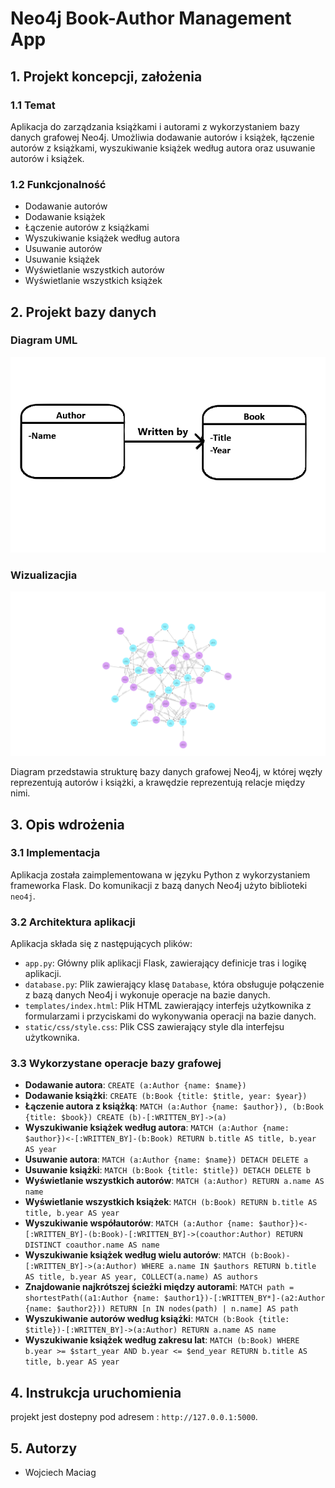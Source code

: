 # Neo4j Book-Author Management App

## 1. Projekt koncepcji, założenia

### 1.1 Temat
Aplikacja do zarządzania książkami i autorami z wykorzystaniem bazy danych grafowej Neo4j. Umożliwia dodawanie autorów i książek, łączenie autorów z książkami, wyszukiwanie książek według autora oraz usuwanie autorów i książek.

### 1.2 Funkcjonalność
- Dodawanie autorów
- Dodawanie książek
- Łączenie autorów z książkami
- Wyszukiwanie książek według autora
- Usuwanie autorów
- Usuwanie książek
- Wyświetlanie wszystkich autorów
- Wyświetlanie wszystkich książek

## 2. Projekt bazy danych

### Diagram UML

![UML](uml.png)

### Wizualizacjia
![Bloom-visualisation](bloom-visualisation.png)

Diagram przedstawia strukturę bazy danych grafowej Neo4j, w której węzły reprezentują autorów i książki, a krawędzie reprezentują relacje między nimi.

## 3. Opis wdrożenia

### 3.1 Implementacja
Aplikacja została zaimplementowana w języku Python z wykorzystaniem frameworka Flask. Do komunikacji z bazą danych Neo4j użyto biblioteki `neo4j`.

### 3.2 Architektura aplikacji
Aplikacja składa się z następujących plików:
- `app.py`: Główny plik aplikacji Flask, zawierający definicje tras i logikę aplikacji.
- `database.py`: Plik zawierający klasę `Database`, która obsługuje połączenie z bazą danych Neo4j i wykonuje operacje na bazie danych.
- `templates/index.html`: Plik HTML zawierający interfejs użytkownika z formularzami i przyciskami do wykonywania operacji na bazie danych.
- `static/css/style.css`: Plik CSS zawierający style dla interfejsu użytkownika.

### 3.3 Wykorzystane operacje bazy grafowej
- **Dodawanie autora**: `CREATE (a:Author {name: $name})`
- **Dodawanie książki**: `CREATE (b:Book {title: $title, year: $year})`
- **Łączenie autora z książką**: `MATCH (a:Author {name: $author}), (b:Book {title: $book}) CREATE (b)-[:WRITTEN_BY]->(a)`
- **Wyszukiwanie książek według autora**: `MATCH (a:Author {name: $author})<-[:WRITTEN_BY]-(b:Book) RETURN b.title AS title, b.year AS year`
- **Usuwanie autora**: `MATCH (a:Author {name: $name}) DETACH DELETE a`
- **Usuwanie książki**: `MATCH (b:Book {title: $title}) DETACH DELETE b`
- **Wyświetlanie wszystkich autorów**: `MATCH (a:Author) RETURN a.name AS name`
- **Wyświetlanie wszystkich książek**: `MATCH (b:Book) RETURN b.title AS title, b.year AS year`
- **Wyszukiwanie współautorów**: `MATCH (a:Author {name: $author})<-[:WRITTEN_BY]-(b:Book)-[:WRITTEN_BY]->(coauthor:Author) RETURN DISTINCT coauthor.name AS name`
- **Wyszukiwanie książek według wielu autorów**: `MATCH (b:Book)-[:WRITTEN_BY]->(a:Author) WHERE a.name IN $authors RETURN b.title AS title, b.year AS year, COLLECT(a.name) AS authors`
- **Znajdowanie najkrótszej ścieżki między autorami**: `MATCH path = shortestPath((a1:Author {name: $author1})-[:WRITTEN_BY*]-(a2:Author {name: $author2})) RETURN [n IN nodes(path) | n.name] AS path`
- **Wyszukiwanie autorów według książki**: `MATCH (b:Book {title: $title})-[:WRITTEN_BY]->(a:Author) RETURN a.name AS name`
- **Wyszukiwanie książek według zakresu lat**: `MATCH (b:Book) WHERE b.year >= $start_year AND b.year <= $end_year RETURN b.title AS title, b.year AS year`

## 4. Instrukcja uruchomienia

projekt jest dostepny pod adresem : `http://127.0.0.1:5000`.

## 5. Autorzy
- Wojciech Maciag